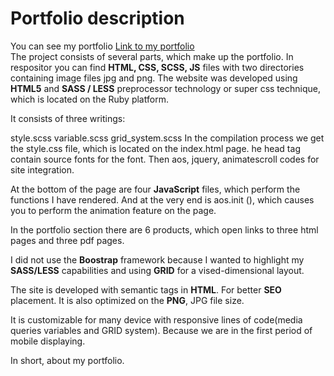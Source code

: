 <h1>Portfolio description</h1>
You can see my portfolio <a href="https://mirkogitdata.github.io"  target="_blank">Link to my portfolio</a>
<br 
<br>
The project consists of several parts, which make up the portfolio. In respositor you can find <b>HTML, CSS, SCSS, JS</b> files with two directories containing image files jpg and png.
The website was developed using <b>HTML5</b> and <b>SASS / LESS</b> preprocessor technology or super css technique, which is located on the Ruby platform.

It consists of three writings:

style.scss variable.scss grid_system.scss In the compilation process we get the style.css file, which is located on the index.html page. he head tag contain source fonts for the font. Then aos, jquery, animatescroll codes for site integration.

At the bottom of the page are four <b>JavaScript</b> files, which perform the functions I have rendered. And at the very end is aos.init (), which causes you to perform the animation feature on the page.

In the portfolio section there are 6 products, which open links to three html pages and three pdf pages.

I did not use the <b>Boostrap</b> framework because I wanted to highlight my <b>SASS/LESS</b> capabilities and using <b>GRID</b> for a vised-dimensional layout.

The site is developed with semantic tags in <b>HTML</b>. For better <b>SEO</b> placement. It is also optimized on the <b>PNG</b>, JPG file size.

It is customizable for many device with responsive lines of code(media queries variables and GRID system). Because we are in the first period of mobile displaying.

In short, about my portfolio.
